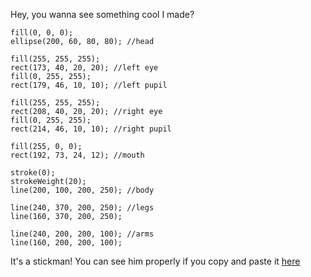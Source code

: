 Hey, you wanna see something cool I made?
```
fill(0, 0, 0);
ellipse(200, 60, 80, 80); //head

fill(255, 255, 255);
rect(173, 40, 20, 20); //left eye
fill(0, 255, 255);
rect(179, 46, 10, 10); //left pupil

fill(255, 255, 255);
rect(208, 40, 20, 20); //right eye
fill(0, 255, 255);
rect(214, 46, 10, 10); //right pupil

fill(255, 0, 0);
rect(192, 73, 24, 12); //mouth

stroke(0);
strokeWeight(20);
line(200, 100, 200, 250); //body

line(240, 370, 200, 250); //legs
line(160, 370, 200, 250);

line(240, 200, 200, 100); //arms
line(160, 200, 200, 100);
```
It's a stickman! You can see him properly if you copy and paste it [here](https://vxsacademy.org/computer-programming/new/pjs)

